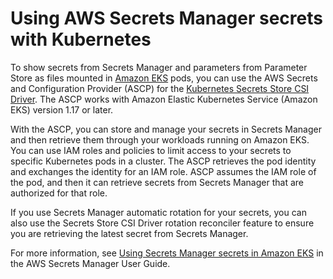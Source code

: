 # Using AWS Secrets Manager secrets with Kubernetes<a name="manage-secrets"></a>

To show secrets from Secrets Manager and parameters from Parameter Store as files mounted in [Amazon EKS](https://docs.aws.amazon.com/eks/latest/userguide/what-is-eks.html) pods, you can use the AWS Secrets and Configuration Provider \(ASCP\) for the [Kubernetes Secrets Store CSI Driver](https://secrets-store-csi-driver.sigs.k8s.io/)\. The ASCP works with Amazon Elastic Kubernetes Service \(Amazon EKS\) version 1\.17 or later\.

With the ASCP, you can store and manage your secrets in Secrets Manager and then retrieve them through your workloads running on Amazon EKS\. You can use IAM roles and policies to limit access to your secrets to specific Kubernetes pods in a cluster\. The ASCP retrieves the pod identity and exchanges the identity for an IAM role\. ASCP assumes the IAM role of the pod, and then it can retrieve secrets from Secrets Manager that are authorized for that role\.

If you use Secrets Manager automatic rotation for your secrets, you can also use the Secrets Store CSI Driver rotation reconciler feature to ensure you are retrieving the latest secret from Secrets Manager\.

For more information, see [Using Secrets Manager secrets in Amazon EKS](https://docs.aws.amazon.com/secretsmanager/latest/userguide/integrating_csi_driver.html) in the AWS Secrets Manager User Guide\.